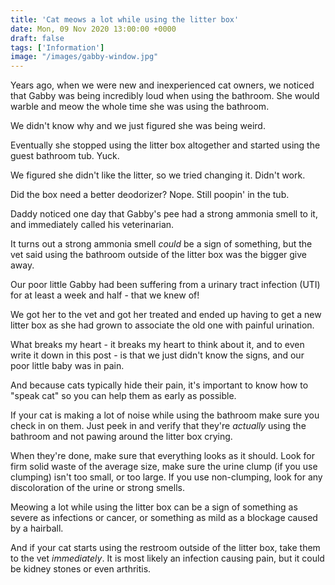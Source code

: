 ```yaml
---
title: 'Cat meows a lot while using the litter box'
date: Mon, 09 Nov 2020 13:00:00 +0000
draft: false
tags: ['Information']
image: "/images/gabby-window.jpg"
---
```


Years ago, when we were new and inexperienced cat owners, we noticed that Gabby was being incredibly loud when using the bathroom. She would warble and meow the whole time she was using the bathroom.

We didn't know why and we just figured she was being weird.

Eventually she stopped using the litter box altogether and started using the guest bathroom tub. Yuck.

We figured she didn't like the litter, so we tried changing it. Didn't work.

Did the box need a better deodorizer? Nope. Still poopin' in the tub.

Daddy noticed one day that Gabby's pee had a strong ammonia smell to it, and immediately called his veterinarian.

It turns out a strong ammonia smell _could_ be a sign of something, but the vet said using the bathroom outside of the litter box was the bigger give away.

Our poor little Gabby had been suffering from a urinary tract infection (UTI) for at least a week and half - that we knew of!

We got her to the vet and got her treated and ended up having to get a new litter box as she had grown to associate the old one with painful urination.

What breaks my heart - it breaks my heart to think about it, and to even write it down in this post - is that we just didn't know the signs, and our poor little baby was in pain.

And because cats typically hide their pain, it's important to know how to "speak cat" so you can help them as early as possible.

If your cat is making a lot of noise while using the bathroom make sure you check in on them. Just peek in and verify that they're _actually_ using the bathroom and not pawing around the litter box crying.

When they're done, make sure that everything looks as it should. Look for firm solid waste of the average size, make sure the urine clump (if you use clumping) isn't too small, or too large. If you use non-clumping, look for any discoloration of the urine or strong smells.

Meowing a lot while using the litter box can be a sign of something as severe as infections or cancer, or something as mild as a blockage caused by a hairball.

And if your cat starts using the restroom outside of the litter box, take them to the vet _immediately_. It is most likely an infection causing pain, but it could be kidney stones or even arthritis.